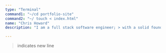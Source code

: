 ```yaml
---
type: "Terminal"
command1: "~/cd portfolio-site"
command2: "~/ touch < index.html"
name: "Chris Howard" 
description: "I am a full stack software engineer; > with a solid foundation using multiple stacks; > I enjoy helping customers bring their visions to reality; > code ."

---
```


> indicates new line 